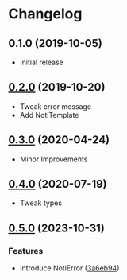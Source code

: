 # Changelog

## 0.1.0 (2019-10-05)

* Initial release

## [0.2.0](https://github.com/MunifTanjim/unoti/compare/0.1.0...0.2.0) (2019-10-20)

* Tweak error message
* Add NotiTemplate

## [0.3.0](https://github.com/MunifTanjim/unoti/compare/0.2.0...0.3.0) (2020-04-24)

* Minor Improvements

## [0.4.0](https://github.com/MunifTanjim/unoti/compare/0.3.0...0.4.0) (2020-07-19)

* Tweak types

## [0.5.0](https://github.com/MunifTanjim/unoti/compare/0.4.0...0.5.0) (2023-10-31)


### Features

* introduce NotiError ([3a6eb94](https://github.com/MunifTanjim/unoti/commit/3a6eb947fbe24b8dd268b964d8fa51c3e9cd7b78))

